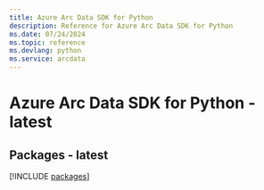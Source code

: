 ```yaml
---
title: Azure Arc Data SDK for Python
description: Reference for Azure Arc Data SDK for Python
ms.date: 07/24/2024
ms.topic: reference
ms.devlang: python
ms.service: arcdata
---
```

# Azure Arc Data SDK for Python - latest
## Packages - latest
[!INCLUDE [packages](arc-data-index.md)]